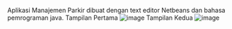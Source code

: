 Aplikasi Manajemen Parkir dibuat dengan text editor Netbeans dan bahasa pemrograman java.
Tampilan Pertama
![image](https://github.com/user-attachments/assets/d67660b9-b656-4f78-b16c-c16d7d6fdbd2)
Tampilan Kedua
![image](https://github.com/user-attachments/assets/7e765936-d799-4a37-8ec3-fe590e86994e)
